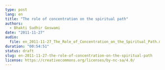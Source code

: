 ```yaml
---
type: post
lang: en
title: "The role of concentration on the spiritual path"
authors:
  - Bhakti Sudhir Goswami
date: "2011-11-27"
audio:
  file: en_2011-11-27_The_Role_of_Concentration_on_the_Spiritual_Path.mp3
duration: "00:54:51"
status: draft
slug: en-2011-11-27-the-role-of-concentration-on-the-spiritual-path
license: https://creativecommons.org/licenses/by-nc-sa/4.0/
---
```


